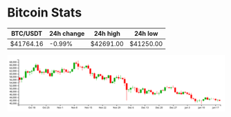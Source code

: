 # Bitcoin Stats

BTC/USDT|24h change|24h high|24h low|
|---|---|---|---|
|$41764.16|-0.99%|$42691.00|$41250.00|

<img src="./chart.svg">
